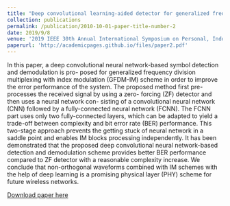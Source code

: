 ```yaml
---
title: "Deep convolutional learning-aided detector for generalized frequency division multiplexing with index modulation"
collection: publications
permalink: /publication/2010-10-01-paper-title-number-2
date: 2019/9/8
venue: '2019 IEEE 30th Annual International Symposium on Personal, Indoor and Mobile Radio Communications (PIMRC)'
paperurl: 'http://academicpages.github.io/files/paper2.pdf'
---
```

In this paper, a deep convolutional neural network-based symbol detection and demodulation is pro- posed for generalized frequency division multiplexing with index modulation (GFDM-IM) scheme in order to improve the error performance of the system. The proposed method first pre-processes the received signal by using a zero- forcing (ZF) detector and then uses a neural network con- sisting of a convolutional neural network (CNN) followed by a fully-connected neural network (FCNN). The FCNN part uses only two fully-connected layers, which can be adapted to yield a trade-off between complexity and bit error rate (BER) performance. This two-stage approach prevents the getting stuck of neural network in a saddle point and enables IM blocks processing independently. It has been demonstrated that the proposed deep convolutional neural network-based detection and demodulation scheme provides better BER performance compared to ZF detector with a reasonable complexity increase. We conclude that non-orthogonal waveforms combined with IM schemes with the help of deep learning is a promising physical layer (PHY) scheme for future wireless networks.

[Download paper here](https://www.researchgate.net/publication/335715349_Deep_Convolutional_Learning-Aided_Detector_for_Generalized_Frequency_Division_Multiplexing_with_Index_Modulation)

